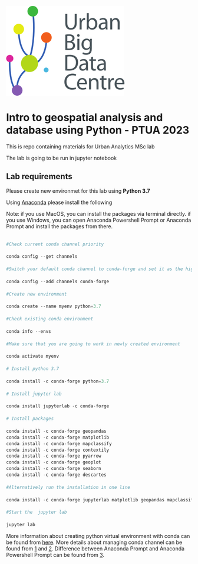 ![logo](./images/ubdc_logo.png)

# Intro to geospatial analysis and database using Python - PTUA 2023

This is repo containing materials for Urban Analytics MSc lab

The lab is going to be run in jupyter notebook

## Lab requirements

Please create new environmet for this lab using  **Python 3.7**
 
Using [Anaconda](https://docs.anaconda.com/anaconda/install/)  please install the following 

Note: if you use MacOS, you can install the packages via terminal directly. if you use Windows, you can open Anaconda Powershell Prompt or Anaconda Prompt and install the packages from there. 

```python

#Check current conda channel priority

conda config --get channels

#Switch your default conda channel to conda-forge and set it as the highest priority

conda config --add channels conda-forge 

#Create new environment

conda create --name myenv python=3.7

#Check existing conda environment

conda info --envs

#Make sure that you are going to work in newly created environment

conda activate myenv

# Install python 3.7

conda install -c conda-forge python=3.7

# Install jupyter lab

conda install jupyterlab -c conda-forge

# Install packages

conda install -c conda-forge geopandas
conda install -c conda-forge matplotlib
conda install -c conda-forge mapclassify
conda install -c conda-forge contextily
conda install -c conda-forge pyarrow
conda install -c conda-forge geoplot
conda install -c conda-forge seaborn
conda install -c conda-forge descartes 

#Alternatively run the installation in one line

conda install -c conda-forge jupyterlab matplotlib geopandas mapclassify contextily pyarrow geoplot seaborn descartes 

#Start the  jupyter lab

jupyter lab

```

More information about creating python virtual environment with conda can be found from [here][blog].
More details about managing conda channel can be found from [1][1] and [2][2]. Difference between Anaconda Prompt and Anaconda Powershell Prompt can be found from [3][3].

[blog]: https://heartbeat.fritz.ai/creating-python-virtual-environments-with-conda-why-and-how-180ebd02d1db
[1]: https://stackoverflow.com/questions/54150169/how-update-remove-conda-forge-channel-from-anaconda/54150817
[2]: https://docs.conda.io/projects/conda/en/latest/user-guide/tasks/manage-channels.html
[3]: https://stackoverflow.com/questions/56656493/what-is-the-difference-between-anaconda-prompt-and-anaconda-powershell-prompt